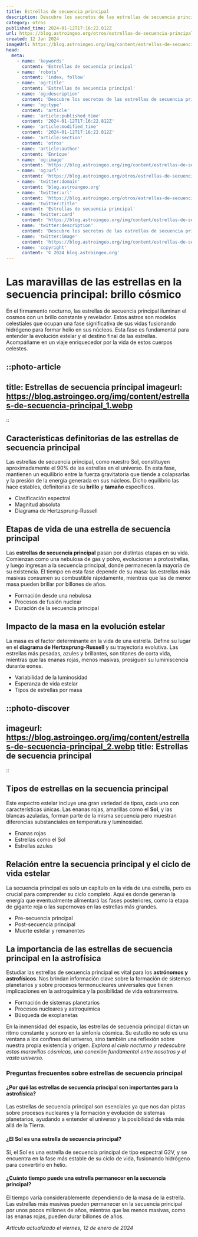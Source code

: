 ```yaml
---
title: Estrellas de secuencia principal
description: Descubre los secretos de las estrellas de secuencia principal, pilares fundamentales del universo y la vida astral. Explora su magia celestial.
category: otros
published_time: 2024-01-12T17:16:22.812Z
url: https://blog.astroingeo.org/otros/estrellas-de-secuencia-principal
created: 12 Jan 2024
imageUrl: https://blog.astroingeo.org/img/content/estrellas-de-secuencia-principal_1.webp
head:
  meta:
    - name: 'keywords'
      content: 'Estrellas de secuencia principal'
    - name: 'robots'
      content: 'index, follow'
    - name: 'og:title'
      content: 'Estrellas de secuencia principal'
    - name: 'og:description'
      content: 'Descubre los secretos de las estrellas de secuencia principal, pilares fundamentales del universo y la vida astral. Explora su magia celestial.'
    - name: 'og:type'
      content: 'article'
    - name: 'article:published_time'
      content: '2024-01-12T17:16:22.812Z'
    - name: 'article:modified_time'
      content: '2024-01-12T17:16:22.812Z'
    - name: 'article:section'
      content: 'otros'
    - name: 'article:author'
      content: 'Enrique'
    - name: 'og:image'
      content: 'https://blog.astroingeo.org/img/content/estrellas-de-secuencia-principal_1.webp'
    - name: 'og:url'
      content: 'https://blog.astroingeo.org/otros/estrellas-de-secuencia-principal'
    - name: 'twitter:domain'
      content: 'blog.astroingeo.org'
    - name: 'twitter:url'
      content: 'https://blog.astroingeo.org/otros/estrellas-de-secuencia-principal'
    - name: 'twitter:title'
      content: 'Estrellas de secuencia principal'
    - name: 'twitter:card'
      content: 'https://blog.astroingeo.org/img/content/estrellas-de-secuencia-principal_1.webp'
    - name: 'twitter:description'
      content: 'Descubre los secretos de las estrellas de secuencia principal, pilares fundamentales del universo y la vida astral. Explora su magia celestial.'
    - name: 'twitter:image'
      content: 'https://blog.astroingeo.org/img/content/estrellas-de-secuencia-principal_1.webp'
    - name: 'copyright'
      content: '© 2024 blog.astroingeo.org'
---
```

# Las maravillas de las estrellas en la secuencia principal: brillo cósmico

En el firmamento nocturno, las estrellas de secuencia principal iluminan el cosmos con un brillo constante y revelador. Estos astros son modelos celestiales que ocupan una fase significativa de sus vidas fusionando hidrógeno para formar helio en sus núcleos. Esta fase es fundamental para entender la evolución estelar y el destino final de las estrellas. Acompáñame en un viaje enriquecedor por la vida de estos cuerpos celestes.


::photo-article
---
title: Estrellas de secuencia principal
imageurl: https://blog.astroingeo.org/img/content/estrellas-de-secuencia-principal_1.webp
---
::


## Características definitorias de las estrellas de secuencia principal

Las estrellas de secuencia principal, como nuestro Sol, constituyen aproximadamente el 90% de las estrellas en el universo. En esta fase, mantienen un equilibrio entre la fuerza gravitatoria que tiende a colapsarlas y la presión de la energía generada en sus núcleos. Dicho equilibrio las hace estables, definitorias de su **brillo** y **tamaño** específicos.

- Clasificación espectral
- Magnitud absoluta
- Diagrama de Hertzsprung-Russell

## Etapas de vida de una estrella de secuencia principal

Las **estrellas de secuencia principal** pasan por distintas etapas en su vida. Comienzan como una nebulosa de gas y polvo, evolucionan a protostrellas, y luego ingresan a la secuencia principal, donde permanecen la mayoría de su existencia. El tiempo en esta fase depende de su masa: las estrellas más masivas consumen su combustible rápidamente, mientras que las de menor masa pueden brillar por billones de años.

- Formación desde una nebulosa
- Procesos de fusión nuclear
- Duración de la secuencia principal

## Impacto de la masa en la evolución estelar

La masa es el factor determinante en la vida de una estrella. Define su lugar en el **diagrama de Hertzsprung-Russell** y su trayectoria evolutiva. Las estrellas más pesadas, azules y brillantes, son titanes de corta vida, mientras que las enanas rojas, menos masivas, prosiguen su luminiscencia durante eones.

- Variabilidad de la luminosidad
- Esperanza de vida estelar
- Tipos de estrellas por masa


::photo-discover
---
imageurl: https://blog.astroingeo.org/img/content/estrellas-de-secuencia-principal_2.webp
title: Estrellas de secuencia principal
---
::


## Tipos de estrellas en la secuencia principal

Este espectro estelar incluye una gran variedad de tipos, cada uno con características únicas. Las enanas rojas, amarillas como el **Sol**, y las blancas azuladas, forman parte de la misma secuencia pero muestran diferencias substanciales en temperatura y luminosidad.

- Enanas rojas
- Estrellas como el Sol
- Estrellas azules

## Relación entre la secuencia principal y el ciclo de vida estelar

La secuencia principal es solo un capítulo en la vida de una estrella, pero es crucial para comprender su ciclo completo. Aquí es donde generan la energía que eventualmente alimentará las fases posteriores, como la etapa de gigante roja o las supernovas en las estrellas más grandes.

- Pre-secuencia principal
- Post-secuencia principal
- Muerte estelar y remanentes

## La importancia de las estrellas de secuencia principal en la astrofísica

Estudiar las estrellas de secuencia principal es vital para los **astrónomos y astrofísicos**. Nos brindan información clave sobre la formación de sistemas planetarios y sobre procesos termonucleares universales que tienen implicaciones en la astroquímica y la posibilidad de vida extraterrestre.

- Formación de sistemas planetarios
- Procesos nucleares y astroquímica
- Búsqueda de exoplanetas

En la inmensidad del espacio, las estrellas de secuencia principal dictan un ritmo constante y sonoro en la sinfonía cósmica. Su estudio no solo es una ventana a los confines del universo, sino también una reflexión sobre nuestra propia existencia y origen. *Explora el cielo nocturno y redescubre estas maravillas cósmicas, una conexión fundamental entre nosotros y el vasto universo*.

### Preguntas frecuentes sobre estrellas de secuencia principal

#### ¿Por qué las estrellas de secuencia principal son importantes para la astrofísica?
Las estrellas de secuencia principal son esenciales ya que nos dan pistas sobre procesos nucleares y la formación y evolución de sistemas planetarios, ayudando a entender el universo y la posibilidad de vida más allá de la Tierra.

#### ¿El Sol es una estrella de secuencia principal?
Sí, el Sol es una estrella de secuencia principal de tipo espectral G2V, y se encuentra en la fase más estable de su ciclo de vida, fusionando hidrógeno para convertirlo en helio.

#### ¿Cuánto tiempo puede una estrella permanecer en la secuencia principal?
El tiempo varía considerablemente dependiendo de la masa de la estrella. Las estrellas más masivas pueden permanecer en la secuencia principal por unos pocos millones de años, mientras que las menos masivas, como las enanas rojas, pueden durar billones de años.

_Artículo actualizado el viernes, 12 de enero de 2024_